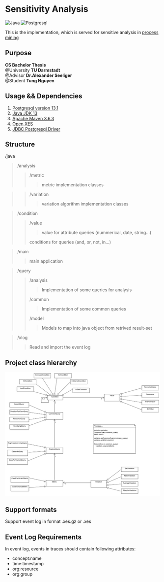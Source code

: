 # Sensitivity Analysis

![Java](https://img.shields.io/badge/Java-ED8B00?style=for-the-badge&logo=java&logoColor=white) ![Postgresql](https://img.shields.io/badge/PostgreSQL-316192?style=for-the-badge&logo=postgresql&logoColor=white)

This is the implementation, which is served for sensitive analysis in [process mining](https://en.wikipedia.org/wiki/Process_mining#:~:text=Process%20mining%20is%20a%20family,data%20into%20insights%20and%20actions.)

## Purpose

__CS Bachelor Thesis__ <br />
@University __TU Darmstadt__ <br />
@Advisor __Dr.Alexander Seeliger__ <br />
@Student __Tung Nguyen__

## Usage && Dependencies

1. [Postgresql version 13.1](https://www.postgresql.org/)
2. [Java JDK 13](https://www.java.com/en/)
3. [Apache Maven 3.6.3](https://maven.apache.org/)
4. [Open XES](https://www.xes-standard.org/openxes/start)
5. [JDBC Postgresql Driver](https://jdbc.postgresql.org/download.html)

## Structure

/java
> /analysis
>> /metric
>>> metric implementation classes

>> /variation
>>> variation algorithm implementation classes

> /condition
>> /value
>>> value for attribute queries (nummerical, date, string...)
>>> 
>> conditions for queries (and, or, not, in...)

> /main
>> main application

> /query
>> /analysis
>>> Implementation of some queries for analysis
>>> 
>> /common
>>> Implementation of some common queries
>>>
>> /model
>>> Models to map into java object from retrived result-set

> /xlog
>> Read and import the event log

## Project class hierarchy
![hierarchy](https://github.com/tungndtt/sensitivity_analysis/blob/master/project_hierarchy.PNG)

## Support formats

Support event log in format .xes.gz or .xes

## Event Log Requirements

In event log, events in traces should contain following attributes: 

* concept:name
* time:timestamp
* org:resource
* org:group
